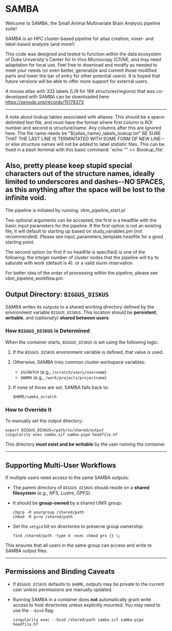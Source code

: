 # SAMBA
Welcome to SAMBA, the Small Animal Multivariate Brain Analysis pipeline suite!

SAMBA is an HPC cluster-based pipeline for atlas creation, voxel- and label-based analysis (and more!)

This code was designed and tested to function within the data ecosystem of Duke University's Center for In Vivo Microscopy (CIVM), and may need adaptation for local use.  Feel free to download and modify as needed to meet your needs (or even better, generalize and commit those modified parts and lower the bar of entry for other potential users).
It is hoped that future versions will be able to offer more support for external users.

A mouse atlas with 332 labels (L/R for 166 structures/regions) that was co-developed with SAMBA can be downloaded here:
https://zenodo.org/records/15178373

------
A note about lookup tables associated with atlases:
This should be a space-delimited text file, and must have the format where first column is ROI number and second is structure/name.  Any columns after this are ignored here.
The file name needs be "${atlas_name}_labels_lookup.txt"
BE SURE THAT THE LAST LINE IS TERMINTATED WITH SOME FORM OF NEW LINE--or else structure names will not be added to label statistic files.
This can be fixed in a bash terminal with this basic command:
'echo "" >> $lookup_file'.

Also, pretty please keep stupid special characters out of the structure names, ideally limited to underscores and dashes--NO SPACES, as this anything after the space will be lost to the infinite void.
------



The pipeline is initiated by running:
vbm_pipeline_start.pl

Two optional arguments can be accepted, the first is a headfile with the basic input parameters for the pipeline.  If the first option is not an existing file, it will default to starting up based on study_variables.pm (not recommended).  Please see input_parameters_template.headfile for a good starting point.

The second option (or first if no headfile is specified) is one of the following:
the integer number of cluster nodes that the pipeline will try to saturate with work (default is 4).
or
a valid slurm reservation

For better idea of the order of processing within the pipeline, please see vbm_pipeline_workflow.pm.

## Output Directory: `BIGGUS_DISKUS`

SAMBA writes its outputs to a shared working directory defined by the environment variable `BIGGUS_DISKUS`. This location should be **persistent**, **writable**, and (optionally) **shared between users**.

### How `BIGGUS_DISKUS` is Determined

When the container starts, `BIGGUS_DISKUS` is set using the following logic:

1. If the `BIGGUS_DISKUS` environment variable is defined, that value is used.
2. Otherwise, SAMBA tries common cluster workspace variables:
   - `$SCRATCH` (e.g., `/scratch/users/username`)
   - `$WORK` (e.g., `/work/projects/projectname`)
3. If none of those are set, SAMBA falls back to:

   ```
   $HOME/samba_scratch
   ```

### How to Override It

To manually set the output directory:

```
export BIGGUS_DISKUS=/path/to/shared/output
singularity exec samba.sif samba-pipe headfile.hf
```

This directory **must exist and be writable** by the user running the container.

---

## Supporting Multi-User Workflows

If multiple users need access to the same SAMBA outputs:

- The parent directory of `BIGGUS_DISKUS` should reside on a **shared filesystem** (e.g., NFS, Lustre, GPFS).
- It should be **group-owned** by a shared UNIX group:

  ```
  chgrp -R yourgroup /shared/path
  chmod -R g+rw /shared/path
  ```

- Set the `setgid` bit on directories to preserve group ownership:

  ```
  find /shared/path -type d -exec chmod g+s {} \;
  ```

This ensures that all users in the same group can access and write to SAMBA output files.

---

## Permissions and Binding Caveats

- If `BIGGUS_DISKUS` defaults to `$HOME`, outputs may be private to the current user unless permissions are manually updated.
- Running SAMBA in a container does **not** automatically grant write access to host directories unless explicitly mounted. You may need to use the `--bind` flag:

  ```
  singularity exec --bind /shared/path samba.sif samba-pipe headfile.hf
  ```
